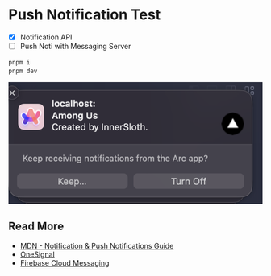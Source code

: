 # Push Notification Test

- [x] Notification API
- [ ] Push Noti with Messaging Server

```bash
pnpm i
pnpm dev
```

![preview](docs/image.png)

## Read More

- [MDN - Notification & Push Notifications Guide](https://developer.mozilla.org/en-US/docs/Web/Progressive_web_apps/Tutorials/js13kGames/Re-engageable_Notifications_Push)
- [OneSignal](https://onesignal.com/onesignal-vs-firebase-cloud-messaging?_bt=674756738328&_bk=firebase%20cloud%20messaging&_bm=e&_bn=g&_bg=152510077374*)
- [Firebase Cloud Messaging](https://firebase.google.com/docs/cloud-messaging)
